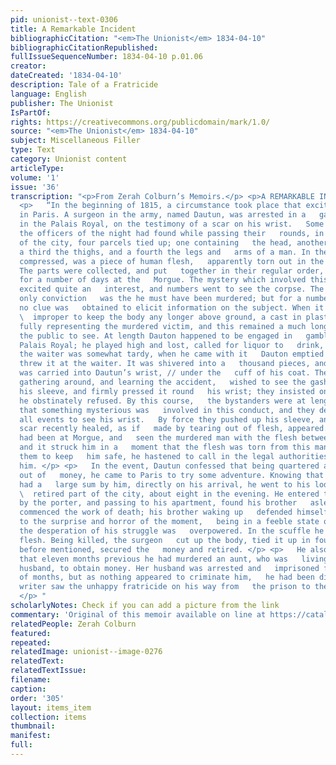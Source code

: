 ```yaml
---
pid: unionist--text-0306
title: A Remarkable Incident
bibliographicCitation: "<em>The Unionist</em> 1834-04-10"
bibliographicCitationRepublished: 
fullIssueSequenceNumber: 1834-04-10 p.01.06
creator: 
dateCreated: '1834-04-10'
description: Tale of a Fratricide
language: English
publisher: The Unionist
IsPartOf: 
rights: https://creativecommons.org/publicdomain/mark/1.0/
source: "<em>The Unionist</em> 1834-04-10"
subject: Miscellaneous Filler
type: Text
category: Unionist content
articleType: 
volume: '1'
issue: '36'
transcription: "<p>From Zerah Colburn’s Memoirs.</p> <p>A REMARKABLE INCIDENT.</p>
  <p>   “In the beginning of 1815, a circumstance took place that excited much   interest
  in Paris. A surgeon in the army, named Dautun, was arrested in a   gambling house,
  in the Palais Royal, on the testimony of a scar on his wrist.   Some time previous,
  the officers of the night had found while passing their   rounds, in different parts
  of the city, four parcels tied up; one containing   the head, another the trunk,
  a third the thighs, and a fourth the legs and   arms of a man. In the teeth, tightly
  compressed, was a piece of human flesh,   apparently torn out in the dying struggle.
  The parts were collected, and put   together in their regular order, and exhibited
  for a number of days at the   Morgue. The mystery which involved this dark transaction
  excited quite an   interest, and numbers went to see the corpse. The general and
  only conviction   was the he must have been murdered; but for a number of weeks
  no clue was   obtained to elicit information on the subject. When it became at length
  \  improper to keep the body any longer above ground, a cast in plaster was   taken,
  fully representing the murdered victim, and this remained a much longer   time for
  the public to see. At length Dauton happened to be engaged in   gambling at the
  Palais Royal; he played high and lost, called for liquor to   drink, and angry because
  the waiter was somewhat tardy, when he came with it   Dauton emptied the glass and
  threw it at the waiter. It was shivered into a   thousand pieces, and a fragment
  was carried into Dautun’s wrist, // under the   cuff of his coat. The spectators
  gathering around, and learning the accident,   wished to see the gash; he drew down
  his sleeve, and firmly pressed it round   his wrist; they insisted on seeing it,
  he obstinately refused. By this course,   the bystanders were at length led to suppose
  that something mysterious was   involved in this conduct, and they determined at
  all events to see his wrist.   By force they pushed up his sleeve, and behold a
  scar recently healed, as if   made by tearing out of flesh, appeared. The landlord
  had been at Morgue, and   seen the murdered man with the flesh between the teeth,
  and it struck him in a   moment that the flesh was torn from this man’s wrist. Charging
  them to keep   him safe, he hastened to call in the legal authorities, and arrested
  him. </p> <p>   In the event, Dautun confessed that being quartered at Sedan, and
  out of   money, he came to Paris to try some adventure. Knowing that his brother
  had a   large sum by him, directly on his arrival, he went to his lodgings in a
  \  retired part of the city, about eight in the evening. He entered the house   unnoticed
  by the porter, and passing to his apartment, found his brother   asleep. He immediately
  commenced the work of death; his brother waking up   defended himself, but in addition
  to the surprise and horror of the moment,   being in a feeble state of health, all
  the desperation of his struggle was   overpowered. In the scuffle he tore out the
  flesh. Being killed, the surgeon   cut up the body, tied it up in four parcels as
  before mentioned, secured the   money and retired. </p> <p>   He also confessed
  that eleven months previous he had murdered an aunt, who was   living with a second
  husband, to obtain money. Her husband was arrested and   imprisoned for a number
  of months, but as nothing appeared to criminate him,   he had been discharged. The
  writer saw the unhappy fratricide on his way from   the prison to the place of execution.
  </p> "
scholarlyNotes: Check if you can add a picture from the link
commentary: 'Original of this memoir available on line at https://catalog.hathitrust.org/api/volumes/oclc/3394328.html '
relatedPeople: Zerah Colburn
featured: 
repeated: 
relatedImage: unionist--image-0276
relatedText: 
relatedTextIssue: 
filename: 
caption: 
order: '305'
layout: items_item
collection: items
thumbnail: 
manifest: 
full: 
---
```

